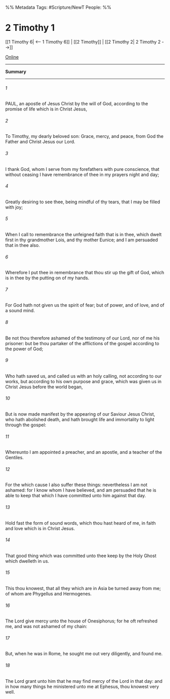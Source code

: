 %% Metadata
Tags: #Scripture/NewT
People: 
%%
# 2 Timothy 1
[[1 Timothy 6| <-- 1 Timothy 6]] | [[2 Timothy]] | [[2 Timothy 2| 2 Timothy 2 -->]]

[Online](https://churchofjesuschrist.org/study/scriptures/nt/2-tim/1?lang=eng)

---
__Summary__



---
###### 1
PAUL, an apostle of Jesus Christ by the will of God, according to the promise of life which is in Christ Jesus,
###### 2
To Timothy, my dearly beloved son: Grace, mercy, and peace, from God the Father and Christ Jesus our Lord.
###### 3
I thank God, whom I serve from my forefathers with pure conscience, that without ceasing I have remembrance of thee in my prayers night and day;
###### 4
Greatly desiring to see thee, being mindful of thy tears, that I may be filled with joy;
###### 5
When I call to remembrance the unfeigned faith that is in thee, which dwelt first in thy grandmother Lois, and thy mother Eunice; and I am persuaded that in thee also.
###### 6
Wherefore I put thee in remembrance that thou stir up the gift of God, which is in thee by the putting on of my hands.
###### 7
For God hath not given us the spirit of fear; but of power, and of love, and of a sound mind.
###### 8
Be not thou therefore ashamed of the testimony of our Lord, nor of me his prisoner: but be thou partaker of the afflictions of the gospel according to the power of God;
###### 9
Who hath saved us, and called us with an holy calling, not according to our works, but according to his own purpose and grace, which was given us in Christ Jesus before the world began,
###### 10
But is now made manifest by the appearing of our Saviour Jesus Christ, who hath abolished death, and hath brought life and immortality to light through the gospel:
###### 11
Whereunto I am appointed a preacher, and an apostle, and a teacher of the Gentiles.
###### 12
For the which cause I also suffer these things: nevertheless I am not ashamed: for I know whom I have believed, and am persuaded that he is able to keep that which I have committed unto him against that day.
###### 13
Hold fast the form of sound words, which thou hast heard of me, in faith and love which is in Christ Jesus.
###### 14
That good thing which was committed unto thee keep by the Holy Ghost which dwelleth in us.
###### 15
This thou knowest, that all they which are in Asia be turned away from me; of whom are Phygellus and Hermogenes.
###### 16
The Lord give mercy unto the house of Onesiphorus; for he oft refreshed me, and was not ashamed of my chain:
###### 17
But, when he was in Rome, he sought me out very diligently, and found me.
###### 18
The Lord grant unto him that he may find mercy of the Lord in that day: and in how many things he ministered unto me at Ephesus, thou knowest very well.



